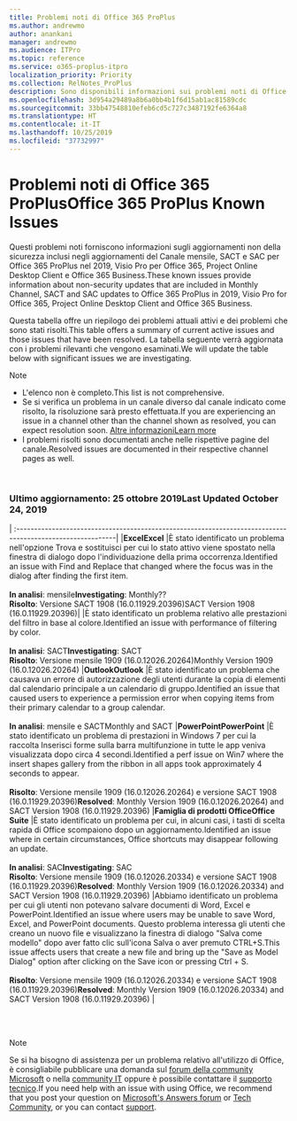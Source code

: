 ```yaml
---
title: Problemi noti di Office 365 ProPlus
ms.author: andrewmo
author: anankani
manager: andrewmo
ms.audience: ITPro
ms.topic: reference
ms.service: o365-proplus-itpro
localization_priority: Priority
ms.collection: RelNotes_ProPlus
description: Sono disponibili informazioni sui problemi noti di Office 365 ProPlus
ms.openlocfilehash: 3d954a29489a8b6a0bb4b1f6d15ab1ac81589cdc
ms.sourcegitcommit: 33bb47548810efeb6cd5c727c3487192fe6364a8
ms.translationtype: HT
ms.contentlocale: it-IT
ms.lasthandoff: 10/25/2019
ms.locfileid: "37732997"
---
```

# <a name="office-365-proplus-known-issues"></a><span data-ttu-id="45ef7-103">Problemi noti di Office 365 ProPlus</span><span class="sxs-lookup"><span data-stu-id="45ef7-103">Office 365 ProPlus Known Issues</span></span>

<span data-ttu-id="45ef7-104">Questi problemi noti forniscono informazioni sugli aggiornamenti non della sicurezza inclusi negli aggiornamenti del Canale mensile, SACT e SAC per Office 365 ProPlus nel 2019, Visio Pro per Office 365, Project Online Desktop Client e Office 365 Business.</span><span class="sxs-lookup"><span data-stu-id="45ef7-104">These known issues provide information about non-security updates that are included in Monthly Channel, SACT and SAC updates to Office 365 ProPlus in 2019, Visio Pro for Office 365, Project Online Desktop Client and Office 365 Business.</span></span>

<span data-ttu-id="45ef7-105">Questa tabella offre un riepilogo dei problemi attuali attivi e dei problemi che sono stati risolti.</span><span class="sxs-lookup"><span data-stu-id="45ef7-105">This table offers a summary of current active issues and those issues that have been resolved.</span></span>  <span data-ttu-id="45ef7-106">La tabella seguente verrà aggiornata con i problemi rilevanti che vengono esaminati.</span><span class="sxs-lookup"><span data-stu-id="45ef7-106">We will update the table below with significant issues we are investigating.</span></span>

> [!NOTE]
>- <span data-ttu-id="45ef7-107">L'elenco non è completo.</span><span class="sxs-lookup"><span data-stu-id="45ef7-107">This list is not comprehensive.</span></span>
>- <span data-ttu-id="45ef7-108">Se si verifica un problema in un canale diverso dal canale indicato come risolto, la risoluzione sarà presto effettuata.</span><span class="sxs-lookup"><span data-stu-id="45ef7-108">If you are experiencing an issue in a channel other than the channel shown as resolved, you can expect resolution soon.</span></span> [<span data-ttu-id="45ef7-109">Altre informazioni</span><span class="sxs-lookup"><span data-stu-id="45ef7-109">Learn more</span></span>](https://docs.microsoft.com/it-IT/DeployOffice/overview-of-update-channels-for-office-365-proplus#BKMK_SAC)
>- <span data-ttu-id="45ef7-110">I problemi risolti sono documentati anche nelle rispettive pagine del canale.</span><span class="sxs-lookup"><span data-stu-id="45ef7-110">Resolved issues are documented in their respective channel pages as well.</span></span>

<br>

### <a name="last-updated-october-25-2019"></a><span data-ttu-id="45ef7-111">Ultimo aggiornamento: 25 ottobre 2019</span><span class="sxs-lookup"><span data-stu-id="45ef7-111">Last Updated October 24, 2019</span></span>

|
:----------------------------------------------------------------------------------------------------------|
|<span data-ttu-id="45ef7-112">**Excel**</span><span class="sxs-lookup"><span data-stu-id="45ef7-112">**Excel**</span></span>
|<span data-ttu-id="45ef7-113">È stato identificato un problema nell'opzione Trova e sostituisci per cui lo stato attivo viene spostato nella finestra di dialogo dopo l'individuazione della prima occorrenza.</span><span class="sxs-lookup"><span data-stu-id="45ef7-113">Identified an issue with Find and Replace that changed where the focus was in the dialog after finding the first item.</span></span> <br><br> <span data-ttu-id="45ef7-114">**In analisi**: mensile</span><span class="sxs-lookup"><span data-stu-id="45ef7-114">**Investigating**: Monthly??</span></span> <br><span data-ttu-id="45ef7-115">**Risolto**: Versione SACT 1908 (16.0.11929.20396)</span><span class="sxs-lookup"><span data-stu-id="45ef7-115">SACT Version 1908 (16.0.11929.20396)</span></span>|
|<span data-ttu-id="45ef7-116">È stato identificato un problema relativo alle prestazioni del filtro in base al colore.</span><span class="sxs-lookup"><span data-stu-id="45ef7-116">Identified an issue with performance of filtering by color.</span></span> <br><br> <span data-ttu-id="45ef7-117">**In analisi**: SACT</span><span class="sxs-lookup"><span data-stu-id="45ef7-117">**Investigating**: SACT</span></span> <br><span data-ttu-id="45ef7-118">**Risolto**: Versione mensile 1909 (16.0.12026.20264)</span><span class="sxs-lookup"><span data-stu-id="45ef7-118">Monthly Version 1909 (16.0.12026.20264)</span></span>
|<span data-ttu-id="45ef7-119">**Outlook**</span><span class="sxs-lookup"><span data-stu-id="45ef7-119">**Outlook**</span></span>
|<span data-ttu-id="45ef7-120">È stato identificato un problema che causava un errore di autorizzazione degli utenti durante la copia di elementi dal calendario principale a un calendario di gruppo.</span><span class="sxs-lookup"><span data-stu-id="45ef7-120">Identified an issue that caused users to experience a permission error when copying items from their primary calendar to a group calendar.</span></span> <br><br> <span data-ttu-id="45ef7-121">**In analisi**: mensile e SACT</span><span class="sxs-lookup"><span data-stu-id="45ef7-121">Monthly and SACT</span></span>
|<span data-ttu-id="45ef7-122">**PowerPoint**</span><span class="sxs-lookup"><span data-stu-id="45ef7-122">**PowerPoint**</span></span>
|<span data-ttu-id="45ef7-123">È stato identificato un problema di prestazioni in Windows 7 per cui la raccolta Inserisci forme sulla barra multifunzione in tutte le app veniva visualizzata dopo circa 4 secondi.</span><span class="sxs-lookup"><span data-stu-id="45ef7-123">Identified a perf issue on Win7 where the insert shapes gallery from the ribbon in all apps took approximately 4 seconds to appear.</span></span><br><br> <span data-ttu-id="45ef7-124">**Risolto**: Versione mensile 1909 (16.0.12026.20264) e versione SACT 1908 (16.0.11929.20396)</span><span class="sxs-lookup"><span data-stu-id="45ef7-124">**Resolved**: Monthly Version 1909 (16.0.12026.20264) and SACT Version 1908 (16.0.11929.20396)</span></span>
|<span data-ttu-id="45ef7-125">**Famiglia di prodotti Office**</span><span class="sxs-lookup"><span data-stu-id="45ef7-125">**Office Suite**</span></span>
|<span data-ttu-id="45ef7-126">È stato identificato un problema per cui, in alcuni casi, i tasti di scelta rapida di Office scompaiono dopo un aggiornamento.</span><span class="sxs-lookup"><span data-stu-id="45ef7-126">Identified an issue where in certain circumstances, Office shortcuts may disappear following an update.</span></span><br><br> <span data-ttu-id="45ef7-127">**In analisi**: SAC</span><span class="sxs-lookup"><span data-stu-id="45ef7-127">**Investigating**: SAC</span></span><br> <span data-ttu-id="45ef7-128">**Risolto**: Versione mensile 1909 (16.0.12026.20334) e versione SACT 1908 (16.0.11929.20396)</span><span class="sxs-lookup"><span data-stu-id="45ef7-128">**Resolved**: Monthly Version 1909 (16.0.12026.20334) and SACT Version 1908 (16.0.11929.20396)</span></span>
|<span data-ttu-id="45ef7-129">Abbiamo identificato un problema per cui gli utenti non potevano salvare documenti di Word, Excel e PowerPoint.</span><span class="sxs-lookup"><span data-stu-id="45ef7-129">Identified an issue where users may be unable to save Word, Excel, and PowerPoint documents.</span></span>  <span data-ttu-id="45ef7-130">Questo problema interessa gli utenti che creano un nuovo file e visualizzano la finestra di dialogo "Salva come modello" dopo aver fatto clic sull'icona Salva o aver premuto CTRL+S.</span><span class="sxs-lookup"><span data-stu-id="45ef7-130">This issue affects users that create a new file and bring up the "Save as Model Dialog" option after clicking on the Save icon or pressing Ctrl + S.</span></span><br><br> <span data-ttu-id="45ef7-131">**Risolto**: Versione mensile 1909 (16.0.12026.20334) e versione SACT 1908 (16.0.11929.20396)</span><span class="sxs-lookup"><span data-stu-id="45ef7-131">**Resolved**: Monthly Version 1909 (16.0.12026.20334) and SACT Version 1908 (16.0.11929.20396)</span></span>
|



<br>
<br>

> [!NOTE]
> <span data-ttu-id="45ef7-132">Se si ha bisogno di assistenza per un problema relativo all'utilizzo di Office, è consigliabile pubblicare una domanda sul [forum della community Microsoft](https://answers.microsoft.com/) o nella [community IT](https://techcommunity.microsoft.com/) oppure è possibile contattare il [supporto tecnico](https://support.microsoft.com/contactus).</span><span class="sxs-lookup"><span data-stu-id="45ef7-132">If you need help with an issue with using Office, we recommend that you post your question on [Microsoft's Answers forum](https://answers.microsoft.com/) or [Tech Community](https://techcommunity.microsoft.com/), or you can contact [support](https://support.microsoft.com/contactus).</span></span>

